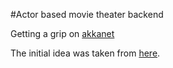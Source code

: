 ﻿#Actor based movie theater backend

Getting a grip on [akkanet](http://getakka.net/)

The initial idea was taken from [here](http://blog.geist.no/an-actor-model-example-with-akka-net/).